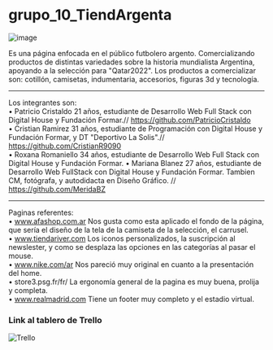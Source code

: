 # grupo_10_TiendArgenta
![image](https://user-images.githubusercontent.com/104166649/175835415-00ff361a-9221-4714-8efb-98839539620c.png)

Es una página enfocada en el público futbolero argento. Comercializando productos de distintas variedades sobre la historia mundialista Argentina, apoyando a la selección para "Qatar2022". Los productos a comercializar son: cotillón, camisetas, indumentaria, accesorios, figuras 3d y tecnología.

-------------------------------------------------------------------------------------------------------------------------------------------------------------------------

Los integrantes son:                                                                                                                                                     
• Patricio Cristaldo 21 años, estudiante de Desarrollo Web Full Stack con Digital House y Fundación Formar.// https://github.com/PatricioCristaldo                      
• Cristian Ramirez 31 años, estudiante de Programación con Digital House y Fundación Formar, y DT "Deportivo La Solis".// https://github.com/CristianR9090             
• Roxana Romaniello 34 años, estudiante de Desarrollo Web Full Stack con Digital House y Fundación Formar. 
• Mariana Blanez 27 años, estudiante de Desarrollo Web FullStack con Digital House y Fundación Formar. Tambien CM, fotógrafa, y autodidacta en Diseño Gráfico. // https://github.com/MeridaBZ

-------------------------------------------------------------------------------------------------------------------------------------------------------------------------

Paginas referentes:                                                                                                                                                     
• www.afashop.com.ar Nos gusta como esta aplicado el fondo de la página, que sería el diseño de la tela de la camiseta de la selección, el carrusel.                     
• www.tiendariver.com Los iconos personalizados, la suscripción al newslester, y como se desplaza las opciones en las categorías al pasar el mouse.                       
• www.nike.com/ar Nos pareció muy original en cuanto a la presentación del home.                                                                                 
• store3.psg.fr/fr/ La ergonomía general de la pagina es muy buena, prolija y completa.                                                                          
• www.realmadrid.com Tiene un footer muy completo y el estadio virtual.

### Link al tablero de Trello
![Trello](https://trello.com/b/go3IV3hT/grupo10)